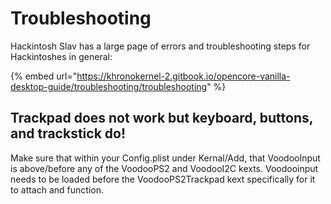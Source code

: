 # Troubleshooting

Hackintosh Slav has a large page of errors and troubleshooting steps for Hackintoshes in general:

{% embed url="https://khronokernel-2.gitbook.io/opencore-vanilla-desktop-guide/troubleshooting/troubleshooting" %}

## Trackpad does not work but keyboard, buttons, and trackstick do!

Make sure that within your Config.plist under Kernal/Add, that VoodooInput is above/before any of the VoodooPS2 and VoodooI2C kexts. Voodooinput needs to be loaded before the VoodooPS2Trackpad kext specifically for it to attach and function.

